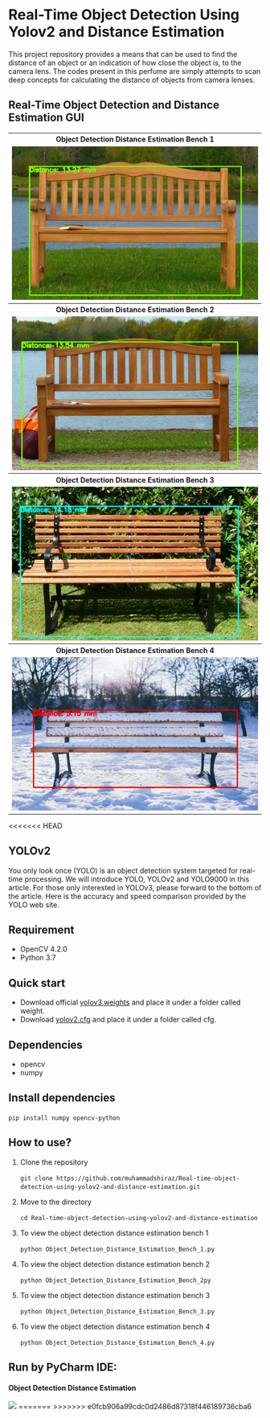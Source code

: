 # Real-Time Object Detection Using Yolov2 and Distance Estimation

This project repository provides a means that can be used to find the distance of an object or an indication of how close the object is, to the camera lens.
The codes present in this perfume are simply attempts to scan deep concepts for calculating the distance of objects from camera lenses.

## Real-Time Object Detection and Distance Estimation GUI

<table>
  <tbody>
	<tr align="center"> 
		<th><strong>Object Detection Distance Estimation Bench 1</strong></th>
	</tr>
	<tr align="center">
		<td><img src="results/bench_results1.jpg"></td>		
	</tr>
	<tr align="center"> 
		<th><strong>Object Detection Distance Estimation Bench 2</strong></th>
	</tr>
	<tr align="center">
		<td><img src="results/bench_results2.jpg"></td>		
	</tr>
	<tr align="center"> 
		<th><strong>Object Detection Distance Estimation Bench 3</strong></th>
	</tr>
	<tr align="center">
		<td><img src="results/bench_results3.jpg"></td>		
	</tr>
	<tr align="center"> 
		<th><strong>Object Detection Distance Estimation Bench 4</strong></th>
	</tr>
	<tr align="center">
		<td><img src="results/bench_results4.jpg"></td>		
	</tr>
</tbody>
</table>
<<<<<<< HEAD

## YOLOv2

You only look once (YOLO) is an object detection system targeted for real-time processing. We will introduce YOLO, YOLOv2 and YOLO9000 in this article. For those only interested in YOLOv3, please forward to the bottom of the article. Here is the accuracy and speed comparison provided by the YOLO web site.

## Requirement
<ul>
<li>OpenCV 4.2.0</li>
<li>Python 3.7</li>
</ul>

## Quick start
<ul>
  <li>Download official <a href="https://pjreddie.com/media/files/yolov2.weights" rel="nofollow">yolov3.weights</a> and place it under a folder called weight.</li>  
  <li>Download <a href="https://github.com/pjreddie/darknet/blob/master/cfg/yolov2.cfg">yolov2.cfg</a> and place it under a folder called cfg.</li>
</ul>

## Dependencies
<ul>
<li>opencv</li>
<li>numpy</li>
</ul>

## Install dependencies
<p><code>pip install numpy opencv-python</code></p>

## How to use?
<ol>
  <li>Clone the repository</li>
  <p><code>git clone https://github.com/muhammadshiraz/Real-time-object-detection-using-yolov2-and-distance-estimation.git</code></p>
</ol>
<ol start="2">
  <li>Move to the directory</li>
  <p><code>cd Real-time-object-detection-using-yolov2-and-distance-estimation</code></p>
</ol>
<ol start="3">
  <li>To view the object detection distance estimation bench 1</li>
  <p><code>python Object_Detection_Distance_Estimation_Bench_1.py</code></p>
</ol>
<ol start="4">
  <li>To view the object detection distance estimation bench 2</li>
  <p><code>python Object_Detection_Distance_Estimation_Bench_2py</code></p>
</ol>
<ol start="5">
  <li>To view the object detection distance estimation bench 3</li>
  <p><code>python Object_Detection_Distance_Estimation_Bench_3.py</code></p>
</ol>
<ol start="6">
  <li>To view the object detection distance estimation bench 4</li>
  <p><code>python Object_Detection_Distance_Estimation_Bench_4.py</code></p>
</ol>

## Run by PyCharm IDE:
 
#### Object Detection Distance Estimation
<img src="results/RunbyPyCharmIDE.jpg">
=======
>>>>>>> e0fcb906a99cdc0d2486d87318f446189736cba6
